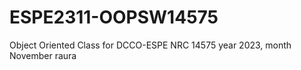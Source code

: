# ESPE2311-OOPSW14575
Object Oriented Class for DCCO-ESPE NRC 14575 year 2023, month November
raura
